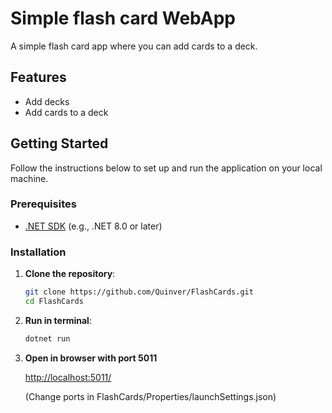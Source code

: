 # Simple flash card WebApp

A simple flash card app where you can add cards to a deck.

## Features

- Add decks
- Add cards to a deck

## Getting Started

Follow the instructions below to set up and run the application on your local machine.

### Prerequisites

- [.NET SDK](https://dotnet.microsoft.com/download) (e.g., .NET 8.0 or later)

### Installation

1. **Clone the repository**:

   ```bash
   git clone https://github.com/Quinver/FlashCards.git
   cd FlashCards
2. **Run in terminal**:
   ```bash
   dotnet run
3. **Open in browser with port 5011**
   
   [http://localhost:5011/](http://localhost:5011/)

   (Change ports in FlashCards/Properties/launchSettings.json)
